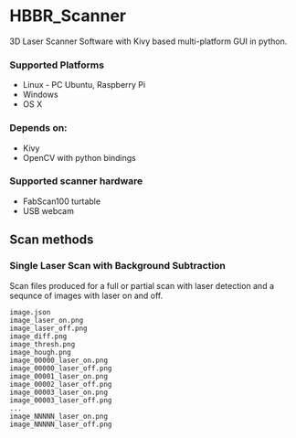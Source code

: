 HBBR_Scanner
============

3D Laser Scanner Software with Kivy based multi-platform GUI in python.

### Supported Platforms
+ Linux - PC Ubuntu, Raspberry Pi
+ Windows
+ OS X

### Depends on:
+ Kivy
+ OpenCV with python bindings

### Supported scanner hardware
+ FabScan100 turtable
+ USB webcam

Scan methods
------------

### Single Laser Scan with Background Subtraction

Scan files produced for a full or partial scan with laser detection and a sequnce of images with laser on and off.


    image.json
    image_laser_on.png
    image_laser_off.png
    image_diff.png
    image_thresh.png
    image_hough.png
    image_00000_laser_on.png
    image_00000_laser_off.png
    image_00001_laser_on.png
    image_00002_laser_off.png
    image_00003_laser_on.png
    image_00003_laser_off.png
    ...
    image_NNNNN_laser_on.png
    image_NNNNN_laser_off.png



